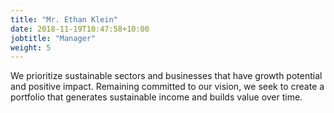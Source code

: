 ```yaml
---
title: "Mr. Ethan Klein"
date: 2018-11-19T10:47:58+10:00
jobtitle: "Manager"
weight: 5
---
```


We prioritize sustainable sectors and businesses that have growth potential and positive impact. Remaining committed to our vision, we seek to create a portfolio that generates sustainable income and builds value over time.